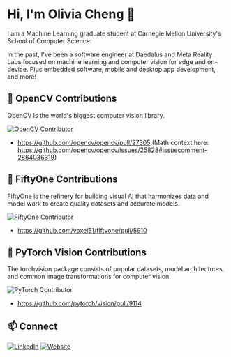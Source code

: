 # Hi, I'm Olivia Cheng 👋

I am a Machine Learning graduate student at Carnegie Mellon University's School of Computer Science.

In the past, I've been a software engineer at Daedalus and Meta Reality Labs focused on machine learning and computer vision for edge and on-device. Plus embedded software, mobile and desktop app development, and more!

## 🤝 OpenCV Contributions
OpenCV is the world's biggest computer vision library.

[![OpenCV Contributor](https://img.shields.io/badge/OpenCV-Contributor-brightgreen)](https://github.com/opencv/opencv/commits?author=chengolivia)

- https://github.com/opencv/opencv/pull/27305 (Math context here: https://github.com/opencv/opencv/issues/25828#issuecomment-2864036319)

## 🤝 FiftyOne Contributions
FiftyOne is the refinery for building visual AI that harmonizes data and model work to create quality datasets and accurate models.

[![FiftyOne Contributor](https://img.shields.io/badge/FiftyOne-Contributor-orange)](https://github.com/voxel51/fiftyone/commits?author=chengolivia)
- https://github.com/voxel51/fiftyone/pull/5910

## 🤝 PyTorch Vision Contributions
The torchvision package consists of popular datasets, model architectures, and common image transformations for computer vision.

![PyTorch Contributor](https://img.shields.io/badge/PyTorch-Contributor-EE4C2C?style=flat&logo=pytorch&logoColor=white)
- https://github.com/pytorch/vision/pull/9114

## 📫 Connect
[![LinkedIn](https://img.shields.io/badge/LinkedIn-blue?style=flat&logo=linkedin)](https://www.linkedin.com/in/ocheng1)
[![Website](https://img.shields.io/badge/Personal-Website-pink?style=flat&logo=globe)](https://chengolivia.github.io)
